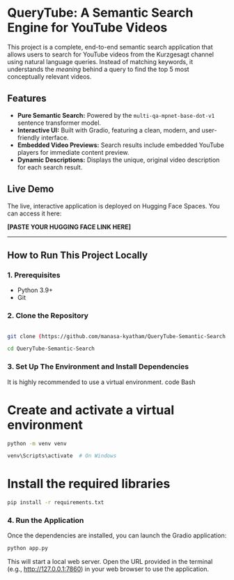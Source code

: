 # QueryTube: A Semantic Search Engine for YouTube Videos

This project is a complete, end-to-end semantic search application that allows users to search for YouTube videos from the Kurzgesagt channel using natural language queries. Instead of matching keywords, it understands the *meaning* behind a query to find the top 5 most conceptually relevant videos.

## Features

*   **Pure Semantic Search:** Powered by the `multi-qa-mpnet-base-dot-v1` sentence transformer model.
*   **Interactive UI:** Built with Gradio, featuring a clean, modern, and user-friendly interface.
*   **Embedded Video Previews:** Search results include embedded YouTube players for immediate content preview.
*   **Dynamic Descriptions:** Displays the unique, original video description for each search result.

## Live Demo

The live, interactive application is deployed on Hugging Face Spaces. You can access it here:

**[PASTE YOUR HUGGING FACE LINK HERE]**

---

## How to Run This Project Locally

### 1. Prerequisites
*   Python 3.9+
*   Git

### 2. Clone the Repository

```bash

git clone (https://github.com/manasa-kyatham/QueryTube-Semantic-Search.git)

cd QueryTube-Semantic-Search

```

### 3. Set Up The Environment and Install Dependencies
It is highly recommended to use a virtual environment.
code
Bash
# Create and activate a virtual environment
```bash
python -m venv venv
```

```bash
venv\Scripts\activate  # On Windows
```

# Install the required libraries
```bash
pip install -r requirements.txt
```

### 4. Run the Application
Once the dependencies are installed, you can launch the Gradio application:

```bash
python app.py
```
This will start a local web server. Open the URL provided in the terminal (e.g., http://127.0.0.1:7860) in your web browser to use the application.

